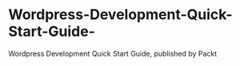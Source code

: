 # Wordpress-Development-Quick-Start-Guide-
Wordpress Development Quick Start Guide, published by Packt
